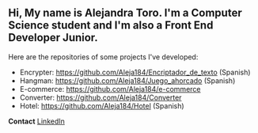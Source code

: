 <h2>
  Hi, 
  My name is Alejandra Toro. I'm a Computer Science student and I'm also a Front End Developer Junior.
</h2>

Here are the repositories of some projects I've developed: 

- Encrypter: https://github.com/Aleja184/Encriptador_de_texto (Spanish)
- Hangman: https://github.com/Aleja184/Juego_ahorcado (Spanish)
- E-commerce: https://github.com/Aleja184/e-commerce 
- Converter: https://github.com/Aleja184/Converter
- Hotel: https://github.com/Aleja184/Hotel (Spanish)

**Contact**
[LinkedIn](http://www.linkedin.com/in/alejandra-toro-grisales-8a8a8b217 "LinkedIn")


